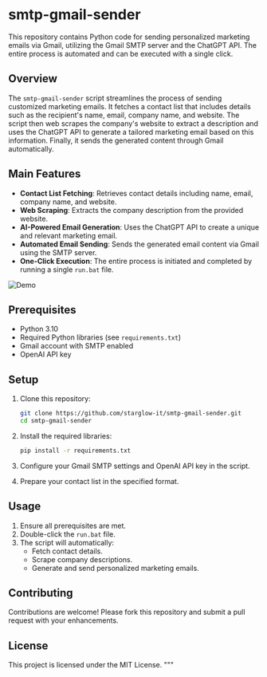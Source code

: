 # smtp-gmail-sender

This repository contains Python code for sending personalized marketing emails via Gmail, utilizing the Gmail SMTP server and the ChatGPT API. The entire process is automated and can be executed with a single click.

## Overview

The `smtp-gmail-sender` script streamlines the process of sending customized marketing emails. It fetches a contact list that includes details such as the recipient's name, email, company name, and website. The script then web scrapes the company's website to extract a description and uses the ChatGPT API to generate a tailored marketing email based on this information. Finally, it sends the generated content through Gmail automatically.

## Main Features

- **Contact List Fetching**: Retrieves contact details including name, email, company name, and website.
- **Web Scraping**: Extracts the company description from the provided website.
- **AI-Powered Email Generation**: Uses the ChatGPT API to create a unique and relevant marketing email.
- **Automated Email Sending**: Sends the generated email content via Gmail using the SMTP server.
- **One-Click Execution**: The entire process is initiated and completed by running a single `run.bat` file.

![Demo](https://github.com/starglow-it/smtp-gmail-sender/blob/main/smtp-gmail-sender-guide.gif)

## Prerequisites

- Python 3.10
- Required Python libraries (see `requirements.txt`)
- Gmail account with SMTP enabled
- OpenAI API key

## Setup

1. Clone this repository:

   ```bash
   git clone https://github.com/starglow-it/smtp-gmail-sender.git
   cd smtp-gmail-sender
   ```

2. Install the required libraries:

   ```bash
   pip install -r requirements.txt
   ```

3. Configure your Gmail SMTP settings and OpenAI API key in the script.

4. Prepare your contact list in the specified format.

## Usage

1. Ensure all prerequisites are met.
2. Double-click the `run.bat` file.
3. The script will automatically:
   - Fetch contact details.
   - Scrape company descriptions.
   - Generate and send personalized marketing emails.

## Contributing

Contributions are welcome! Please fork this repository and submit a pull request with your enhancements.

## License

This project is licensed under the MIT License.
"""

